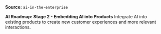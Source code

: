 **Source:** `ai-in-the-enterprise`

**AI Roadmap: Stage 2 - Embedding AI into Products**
Integrate AI into existing products to create new customer experiences and more relevant interactions.
